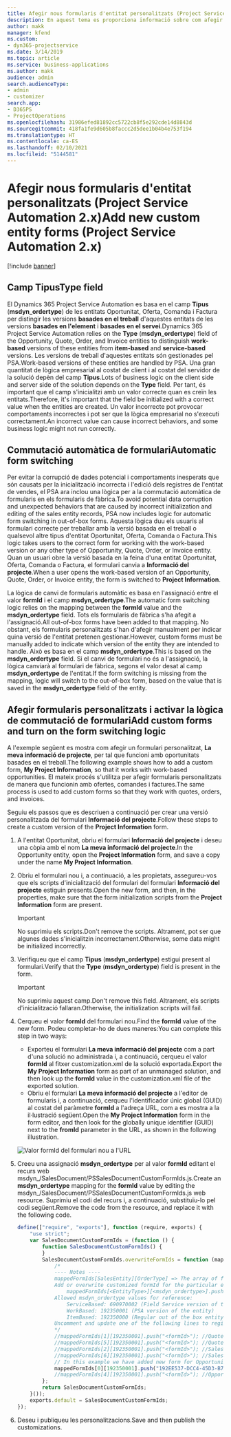 ```yaml
---
title: Afegir nous formularis d'entitat personalitzats (Project Service Automation 2.x)
description: En aquest tema es proporciona informació sobre com afegir formularis d'entitat personalitzats per a oportunitats, ofertes, comandes o factures al Dynamics 365 Project Service Automation 2.x.
author: makk
manager: kfend
ms.custom:
- dyn365-projectservice
ms.date: 3/14/2019
ms.topic: article
ms.service: business-applications
ms.author: makk
audience: admin
search.audienceType:
- admin
- customizer
search.app:
- D365PS
- ProjectOperations
ms.openlocfilehash: 31986efed81892cc5722cb8f5e292cde14d8843d
ms.sourcegitcommit: 418fa1fe9d605b8faccc2d5dee1b04b4e753f194
ms.translationtype: HT
ms.contentlocale: ca-ES
ms.lasthandoff: 02/10/2021
ms.locfileid: "5144581"
---
```

# <a name="add-new-custom-entity-forms-project-service-automation-2x"></a><span data-ttu-id="f1ada-103">Afegir nous formularis d'entitat personalitzats (Project Service Automation 2.x)</span><span class="sxs-lookup"><span data-stu-id="f1ada-103">Add new custom entity forms (Project Service Automation 2.x)</span></span>

[!include [banner](../../includes/psa-now-project-operations.md)]

## <a name="type-field"></a><span data-ttu-id="f1ada-104">Camp Tipus</span><span class="sxs-lookup"><span data-stu-id="f1ada-104">Type field</span></span> 

<span data-ttu-id="f1ada-105">El Dynamics 365 Project Service Automation es basa en el camp **Tipus** (**msdyn\_ordertype**) de les entitats Oportunitat, Oferta, Comanda i Factura per distingir les versions **basades en el treball** d'aquestes entitats de les versions **basades en l'element** i **basades en el servei**.</span><span class="sxs-lookup"><span data-stu-id="f1ada-105">Dynamics 365 Project Service Automation relies on the **Type** (**msdyn\_ordertype**) field of the Opportunity, Quote, Order, and Invoice entities to distinguish **work-based** versions of these entities from **item-based** and **service-based** versions.</span></span> <span data-ttu-id="f1ada-106">Les versions de treball d'aquestes entitats són gestionades pel PSA.</span><span class="sxs-lookup"><span data-stu-id="f1ada-106">Work-based versions of these entities are handled by PSA.</span></span> <span data-ttu-id="f1ada-107">Una gran quantitat de lògica empresarial al costat de client i al costat del servidor de la solució depèn del camp **Tipus**.</span><span class="sxs-lookup"><span data-stu-id="f1ada-107">Lots of business logic on the client side and server side of the solution depends on the **Type** field.</span></span> <span data-ttu-id="f1ada-108">Per tant, és important que el camp s'inicialitzi amb un valor correcte quan es creïn les entitats.</span><span class="sxs-lookup"><span data-stu-id="f1ada-108">Therefore, it's important that the field be initialized with a correct value when the entities are created.</span></span> <span data-ttu-id="f1ada-109">Un valor incorrecte pot provocar comportaments incorrectes i pot ser que la lògica empresarial no s'executi correctament.</span><span class="sxs-lookup"><span data-stu-id="f1ada-109">An incorrect value can cause incorrect behaviors, and some business logic might not run correctly.</span></span>

## <a name="automatic-form-switching"></a><span data-ttu-id="f1ada-110">Commutació automàtica de formulari</span><span class="sxs-lookup"><span data-stu-id="f1ada-110">Automatic form switching</span></span>

<span data-ttu-id="f1ada-111">Per evitar la corrupció de dades potencial i comportaments inesperats que són causats per la inicialització incorrecta i l'edició dels registres de l'entitat de vendes, el PSA ara inclou una lògica per a la commutació automàtica de formularis en els formularis de fàbrica.</span><span class="sxs-lookup"><span data-stu-id="f1ada-111">To avoid potential data corruption and unexpected behaviors that are caused by incorrect initialization and editing of the sales entity records, PSA now includes logic for automatic form switching in out-of-box forms.</span></span> <span data-ttu-id="f1ada-112">Aquesta lògica duu els usuaris al formulari correcte per treballar amb la versió basada en el treball o qualsevol altre tipus d'entitat Oportunitat, Oferta, Comanda o Factura.</span><span class="sxs-lookup"><span data-stu-id="f1ada-112">This logic takes users to the correct form for working with the work-based version or any other type of Opportunity, Quote, Order, or Invoice entity.</span></span> <span data-ttu-id="f1ada-113">Quan un usuari obre la versió basada en la feina d'una entitat Oportunitat, Oferta, Comanda o Factura, el formulari canvia a **Informació del projecte**.</span><span class="sxs-lookup"><span data-stu-id="f1ada-113">When a user opens the work-based version of an Opportunity, Quote, Order, or Invoice entity, the form is switched to **Project Information**.</span></span>

<span data-ttu-id="f1ada-114">La lògica de canvi de formularis automàtic es basa en l'assignació entre el valor **formId** i el camp **msdyn\_ordertype**.</span><span class="sxs-lookup"><span data-stu-id="f1ada-114">The automatic form switching logic relies on the mapping between the **formId** value and the **msdyn\_ordertype** field.</span></span> <span data-ttu-id="f1ada-115">Tots els formularis de fàbrica s'ha afegit a l'assignació.</span><span class="sxs-lookup"><span data-stu-id="f1ada-115">All out-of-box forms have been added to that mapping.</span></span> <span data-ttu-id="f1ada-116">No obstant, els formularis personalitzats s'han d'afegir manualment per indicar quina versió de l'entitat pretenen gestionar.</span><span class="sxs-lookup"><span data-stu-id="f1ada-116">However, custom forms must be manually added to indicate which version of the entity they are intended to handle.</span></span> <span data-ttu-id="f1ada-117">Això es basa en el camp **msdyn\_ordertype**.</span><span class="sxs-lookup"><span data-stu-id="f1ada-117">This is based on the **msdyn\_ordertype** field.</span></span> <span data-ttu-id="f1ada-118">Si el canvi de formulari no és a l'assignació, la lògica canviarà al formulari de fàbrica, segons el valor desat al camp **msdyn\_ordertype** de l'entitat.</span><span class="sxs-lookup"><span data-stu-id="f1ada-118">If the form switching is missing from the mapping, logic will switch to the out-of-box form, based on the value that is saved in the **msdyn\_ordertype** field of the entity.</span></span>

## <a name="add-custom-forms-and-turn-on-the-form-switching-logic"></a><span data-ttu-id="f1ada-119">Afegir formularis personalitzats i activar la lògica de commutació de formulari</span><span class="sxs-lookup"><span data-stu-id="f1ada-119">Add custom forms and turn on the form switching logic</span></span>

<span data-ttu-id="f1ada-120">A l'exemple següent es mostra com afegir un formulari personalitzat, **La meva informació de projecte**, per tal que funcioni amb oportunitats basades en el treball.</span><span class="sxs-lookup"><span data-stu-id="f1ada-120">The following example shows how to add a custom form, **My Project Information**, so that it works with work-based opportunities.</span></span> <span data-ttu-id="f1ada-121">El mateix procés s'utilitza per afegir formularis personalitzats de manera que funcionin amb ofertes, comandes i factures.</span><span class="sxs-lookup"><span data-stu-id="f1ada-121">The same process is used to add custom forms so that they work with quotes, orders, and invoices.</span></span>

<span data-ttu-id="f1ada-122">Seguiu els passos que es descriuen a continuació per crear una versió personalitzada del formulari **Informació del projecte**.</span><span class="sxs-lookup"><span data-stu-id="f1ada-122">Follow these steps to create a custom version of the **Project Information** form.</span></span>

1. <span data-ttu-id="f1ada-123">A l'entitat Oportunitat, obriu el formulari **Informació del projecte** i deseu una còpia amb el nom **La meva informació del projecte**.</span><span class="sxs-lookup"><span data-stu-id="f1ada-123">In the Opportunity entity, open the **Project Information** form, and save a copy under the name **My Project Information**.</span></span>
2. <span data-ttu-id="f1ada-124">Obriu el formulari nou i, a continuació, a les propietats, assegureu-vos que els scripts d'inicialització del formulari del formulari **Informació del projecte** estiguin presents.</span><span class="sxs-lookup"><span data-stu-id="f1ada-124">Open the new form, and then, in the properties, make sure that the form initialization scripts from the **Project Information** form are present.</span></span> 

    > [!IMPORTANT]
    > <span data-ttu-id="f1ada-125">No suprimiu els scripts.</span><span class="sxs-lookup"><span data-stu-id="f1ada-125">Don't remove the scripts.</span></span> <span data-ttu-id="f1ada-126">Altrament, pot ser que algunes dades s'inicialitzin incorrectament.</span><span class="sxs-lookup"><span data-stu-id="f1ada-126">Otherwise, some data might be initialized incorrectly.</span></span>

3. <span data-ttu-id="f1ada-127">Verifiqueu que el camp **Tipus** (**msdyn\_ordertype**) estigui present al formulari.</span><span class="sxs-lookup"><span data-stu-id="f1ada-127">Verify that the **Type** (**msdyn\_ordertype**) field is present in the form.</span></span> 

    > [!IMPORTANT]
    > <span data-ttu-id="f1ada-128">No suprimiu aquest camp.</span><span class="sxs-lookup"><span data-stu-id="f1ada-128">Don't remove this field.</span></span> <span data-ttu-id="f1ada-129">Altrament, els scripts d'inicialització fallaran.</span><span class="sxs-lookup"><span data-stu-id="f1ada-129">Otherwise, the initialization scripts will fail.</span></span>

4. <span data-ttu-id="f1ada-130">Cerqueu el valor **formId** del formulari nou.</span><span class="sxs-lookup"><span data-stu-id="f1ada-130">Find the **formId** value of the new form.</span></span> <span data-ttu-id="f1ada-131">Podeu completar-ho de dues maneres:</span><span class="sxs-lookup"><span data-stu-id="f1ada-131">You can complete this step in two ways:</span></span>

    - <span data-ttu-id="f1ada-132">Exporteu el formulari **La meva informació del projecte** com a part d'una solució no administrada i, a continuació, cerqueu el valor **formId** al fitxer customization.xml de la solució exportada.</span><span class="sxs-lookup"><span data-stu-id="f1ada-132">Export the **My Project Information** form as part of an unmanaged solution, and then look up the **formId** value in the customization.xml file of the exported solution.</span></span>
    - <span data-ttu-id="f1ada-133">Obriu el formulari **La meva informació del projecte** a l'editor de formularis i, a continuació, cerqueu l'identificador únic global (GUID) al costat del paràmetre **formId** a l'adreça URL, com a es mostra a la il·lustració següent.</span><span class="sxs-lookup"><span data-stu-id="f1ada-133">Open the **My Project Information** form in the form editor, and then look for the globally unique identifier (GUID) next to the **fromId** parameter in the URL, as shown in the following illustration.</span></span>

    ![Valor formId del formulari nou a l'URL](media/how-to-add-custom-forms-in-v2.0.png)

5. <span data-ttu-id="f1ada-135">Creeu una assignació **msdyn\_ordertype** per al valor **formId** editant el recurs web msdyn\_/SalesDocument/PSSalesDocumentCustomFormIds.js.</span><span class="sxs-lookup"><span data-stu-id="f1ada-135">Create an **msdyn\_ordertype** mapping for the **formId** value by editing the msdyn\_/SalesDocument/PSSalesDocumentCustomFormIds.js web resource.</span></span> <span data-ttu-id="f1ada-136">Suprimiu el codi del recurs i, a continuació, substituïu-lo pel codi següent.</span><span class="sxs-lookup"><span data-stu-id="f1ada-136">Remove the code from the resource, and replace it with the following code.</span></span>

    ```javascript
    define(["require", "exports"], function (require, exports) {
        "use strict";
        var SalesDocumentCustomFormIds = (function () {
            function SalesDocumentCustomFormIds() {
            }
            SalesDocumentCustomFormIds.overwriteFormIds = function (mappedFormIds) {
                /*
                ---- Notes ----
                mappedFormIds[SalesEntity][OrderType] => The array of forms IDs that support particular entity and order type
                Add or overwrite customized formId for the particular entity and order type by calling:
                    mappedFormIds[<EntityType>][<msdyn_ordertype>].push("<formId>");
                Allowed msdyn_ordertype values for reference:
                    ServiceBased: 690970002 (Field Service version of the entity)
                    WorkBased: 192350001 (PSA version of the entity)
                    ItemBased: 192350000 (Regular out of the box entity)
                Uncomment and update one of the following lines to register custom PSA form for required entity:
                */      
                //mappedFormIds[1][192350001].push("<formId>"); //Quote
                //mappedFormIds[5][192350001].push("<formId>"); //Quote Line
                //mappedFormIds[2][192350001].push("<formId>"); //Sales Order
                //mappedFormIds[6][192350001].push("<formId>"); //Sales Order Line
                // In this example we have added new form for Opportunity
                mappedFormIds[0][192350001].push("192EE537-DCC4-45D3-B7AF-EA694B9113D2"); //Opportunity
                //mappedFormIds[4][192350001].push("<formId>"); //Opportunity Line
            };
            return SalesDocumentCustomFormIds;
        }());
        exports.default = SalesDocumentCustomFormIds;
    });
    ```

6. <span data-ttu-id="f1ada-137">Deseu i publiqueu les personalitzacions.</span><span class="sxs-lookup"><span data-stu-id="f1ada-137">Save and then publish the customizations.</span></span>
